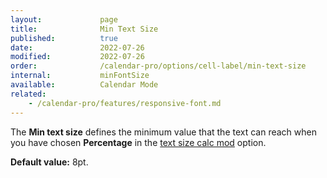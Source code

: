 ```yaml
---
layout:             page
title:              Min Text Size
published:          true
date:               2022-07-26
modified:           2022-07-26
order:              /calendar-pro/options/cell-label/min-text-size
internal:           minFontSize
available:          Calendar Mode
related:
    - /calendar-pro/features/responsive-font.md
---
```

The **Min text size** defines the minimum value that the text can reach when you have chosen **Percentage** in the [text size calc mod](./size-calc.md) option.

**Default value:** 8pt.
